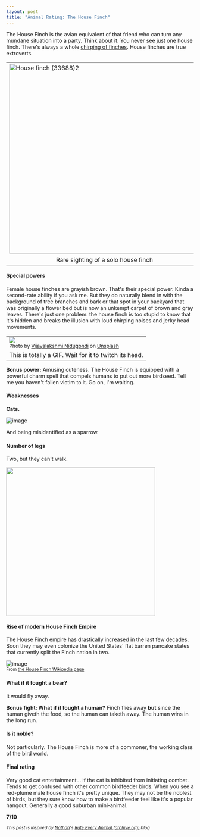 ```yaml
---
layout: post
title: "Animal Rating: The House Finch"
---
```


The House Finch is the avian equivalent of that friend who can turn any mundane situation into a party. Think about it. You never see just one house finch. There's always a whole [chirping of finches](https://allcollectivenouns.com/animal/collective-noun-for-finches). House finches are true extroverts.

<table><td>
<a title="Rhododendrites, CC BY-SA 4.0 &lt;https://creativecommons.org/licenses/by-sa/4.0&gt;, via Wikimedia Commons" href="https://commons.wikimedia.org/wiki/File:House_finch_(33688)2.jpg"><img width="512" alt="House finch (33688)2" src="https://upload.wikimedia.org/wikipedia/commons/thumb/f/f1/House_finch_%2833688%292.jpg/512px-House_finch_%2833688%292.jpg?20201124230402"></a>
<tr><td align=center>Rare sighting of a solo house finch
</table>

#### Special powers

Female house finches are grayish brown. That's their special power. Kinda a second-rate ability if you ask me. But they do naturally blend in with the background of tree branches and bark or that spot in your backyard that was originally a flower bed but is now an unkempt carpet of brown and gray leaves. There's just one problem: the house finch is too stupid to know that it's hidden and breaks the illusion with loud chirping noises and jerky head movements.

<table><td>
<img src="https://github.com/user-attachments/assets/26449c13-2530-4cac-aad0-dee32a51858d"><br>
<sup>Photo by <a href="https://unsplash.com/@songsofnature?utm_content=creditCopyText&utm_medium=referral&utm_source=unsplash">Vijayalakshmi Nidugondi</a> on <a href="https://unsplash.com/photos/a-small-bird-sitting-on-a-branch-of-a-tree-DkSO-eBWirI?utm_content=creditCopyText&utm_medium=referral&utm_source=unsplash">Unsplash</a></sup>
<tr><td>This is totally a GIF. Wait for it to twitch its head.
</table>

**Bonus power:** Amusing cuteness. The House Finch is equipped with a powerful charm spell that compels humans to put out more birdseed. Tell me you haven't fallen victim to it. Go on, I'm waiting.

#### Weaknesses

**Cats.**

![image](https://github.com/user-attachments/assets/522a27ac-6c0d-40b5-a218-6cb84073b567)

And being misidentified as a sparrow.

#### Number of legs

Two, but they can't walk.

<img width=400 src="https://github.com/user-attachments/assets/abb7b0b9-66c9-4a8c-b8d8-17aee9eb1fad">

#### Rise of modern House Finch Empire

The House Finch empire has drastically increased in the last few decades. Soon they may even colonize the United States' flat barren pancake states that currently split the Finch nation in two.

![image](https://github.com/user-attachments/assets/732c1035-f5e0-4d8b-9668-2093a51ccc9c)<br>
<sup>From [the House Finch Wikipedia page](https://en.wikipedia.org/wiki/House_finch)</sup>

#### What if it fought a bear?

It would fly away.

**Bonus fight: What if it fought a human?** Finch flies away **but** since the human giveth the food, so the human can taketh away. The human wins in the long run.

#### Is it noble?

Not particularly. The House Finch is more of a commoner, the working class of the bird world.

#### Final rating

Very good cat entertainment... if the cat is inhibited from initiating combat. Tends to get confused with other common birdfeeder birds. When you see a red-plume male house finch it's pretty unique. They may not be the noblest of birds, but they sure know how to make a birdfeeder feel like it's a popular hangout. Generally a good suburban mini-animal.

**7/10**

<sub>_This post is inspired by [Nathan](https://twitter.com/nscranor)'s [Rate Every Animal (archive.org)](https://web.archive.org/web/20201202112919/http://rateeveryanimal.com/) blog_</sub>
